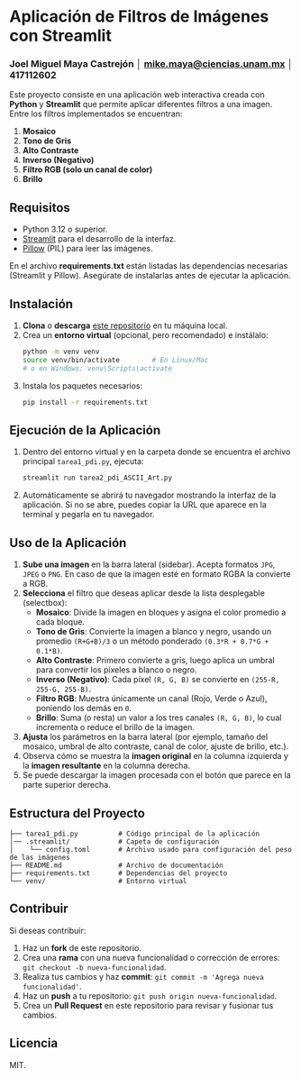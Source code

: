 # Aplicación de Filtros de Imágenes con Streamlit

### Joel Miguel Maya Castrejón │ mike.maya@ciencias.unam.mx │ 417112602

Este proyecto consiste en una aplicación web interactiva creada con **Python** y **Streamlit** que permite aplicar diferentes filtros a una imagen. Entre los filtros implementados se encuentran:

1. **Mosaico**  
2. **Tono de Gris**  
3. **Alto Contraste**  
4. **Inverso (Negativo)**  
5. **Filtro RGB (solo un canal de color)**  
6. **Brillo**

## Requisitos

- Python 3.12 o superior.
- [Streamlit](https://docs.streamlit.io/) para el desarrollo de la interfaz.
- [Pillow](https://pillow.readthedocs.io/) (PIL) para leer las imágenes.

En el archivo **requirements.txt** están listadas las dependencias necesarias (Streamlit y Pillow). Asegúrate de instalarlas antes de ejecutar la aplicación.

## Instalación

1. **Clona** o **descarga** [este repositorio](https://github.com/mikemayac/Image-Filter-Application) en tu máquina local.
2. Crea un **entorno virtual** (opcional, pero recomendado) e instálalo:
   ```bash
   python -m venv venv
   source venv/bin/activate        # En Linux/Mac
   # o en Windows: venv\Scripts\activate
   ```
3. Instala los paquetes necesarios:
   ```bash
   pip install -r requirements.txt
   ```

## Ejecución de la Aplicación

1. Dentro del entorno virtual y en la carpeta donde se encuentra el archivo principal `tarea1_pdi.py`, ejecuta:
   ```bash
   streamlit run tarea2_pdi_ASCII_Art.py
   ```
2. Automáticamente se abrirá tu navegador mostrando la interfaz de la aplicación. Si no se abre, puedes copiar la URL que aparece en la terminal y pegarla en tu navegador.

## Uso de la Aplicación

1. **Sube una imagen** en la barra lateral (sidebar). Acepta formatos `JPG`, `JPEG` o `PNG`. En caso de que la imagen esté en formato RGBA la convierte a RGB.
2. **Selecciona** el filtro que deseas aplicar desde la lista desplegable (selectbox):
   - **Mosaico**: Divide la imagen en bloques y asigna el color promedio a cada bloque.
   - **Tono de Gris**: Convierte la imagen a blanco y negro, usando un promedio `(R+G+B)/3` o un método ponderado `(0.3*R + 0.7*G + 0.1*B)`.
   - **Alto Contraste**: Primero convierte a gris, luego aplica un umbral para convertir los píxeles a blanco o negro.
   - **Inverso (Negativo)**: Cada píxel `(R, G, B)` se convierte en `(255-R, 255-G, 255-B)`.
   - **Filtro RGB**: Muestra únicamente un canal (Rojo, Verde o Azul), poniendo los demás en `0`.
   - **Brillo**: Suma (o resta) un valor a los tres canales `(R, G, B)`, lo cual incrementa o reduce el brillo de la imagen.
3. **Ajusta** los parámetros en la barra lateral (por ejemplo, tamaño del mosaico, umbral de alto contraste, canal de color, ajuste de brillo, etc.).
4. Observa cómo se muestra la **imagen original** en la columna izquierda y la **imagen resultante** en la columna derecha.
5. Se puede descargar la imagen procesada con el botón que parece en la parte superior derecha.

## Estructura del Proyecto

```
├── tarea1_pdi.py          # Código principal de la aplicación
│── .streamlit/            # Capeta de configuración 
│    └── config.toml       # Archivo usado para configuración del peso de las imágenes
├── README.md              # Archivo de documentación
├── requirements.txt       # Dependencias del proyecto
└── venv/                  # Entorno virtual
```

## Contribuir

Si deseas contribuir:

1. Haz un **fork** de este repositorio.
2. Crea una **rama** con una nueva funcionalidad o corrección de errores: `git checkout -b nueva-funcionalidad`.
3. Realiza tus cambios y haz **commit**: `git commit -m 'Agrega nueva funcionalidad'`.
4. Haz un **push** a tu repositorio: `git push origin nueva-funcionalidad`.
5. Crea un **Pull Request** en este repositorio para revisar y fusionar tus cambios.

## Licencia

MIT.